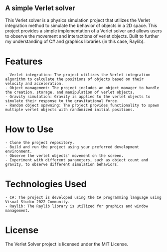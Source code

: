 ## A simple Verlet solver

This Verlet solver is a physics simulation project that utilizes the Verlet integration method to simulate the behavior of objects in a 2D space. 
This project provides a simple implementation of a Verlet solver and allows users to observe the movement and interactions of verlet objects.
Built to further my understanding of C# and graphics libraries (in this case, Raylib).

# Features

    - Verlet integration: The project utilizes the Verlet integration algorithm to calculate the positions of objects based on their velocity and acceleration.
    - Object management: The project includes an object manager to handle the creation, storage, and manipulation of verlet objects.
    - Gravity simulation: Gravity is applied to the verlet objects to simulate their response to the gravitational force.
    - Random object spawning: The project provides functionality to spawn multiple verlet objects with randomized initial positions.

# How to Use

    - Clone the project repository.
    - Build and run the project using your preferred development environment.
    - Observe the verlet objects' movement on the screen.
    - Experiment with different parameters, such as object count and gravity, to observe different simulation behaviors.

# Technologies Used

    - C#: The project is developed using the C# programming language using Visual Studio 2022 Community.
    - Raylib: The Raylib library is utilized for graphics and window management.

# License

The Verlet Solver project is licensed under the MIT License.
